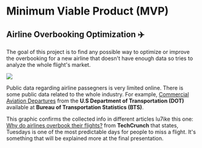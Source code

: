 # Minimum Viable Product (MVP)

## Airline Overbooking Optimization ✈️

The goal of this project is to find any possible way to optimize or improve the overbooking for a new airline that doesn't have enough data so tries to analyze the whole flight's market.


![](https://github.com/dieguque/Project3/blob/b314aa734d48785ce7e633171be4c7a98cb90c7a/charts/People%20Screened%20in%20Airports%202020-2021.png)

Public data regarding airline passegners is very limited online. There is some public data related to the whole industry. For example, [Commercial Aviation Departures](https://data.bts.gov/Aviation/Commercial-Aviation-Departures/bpqk-hyst) from the **U.S Department of Transportation (DOT)** available at **Bureau of Transportation Statistics (BTS)**.

This graphic confirms the collected info in different articles lu7ike this one: [Why do airlines overbook their flights?](https://techcrunch.com/2017/04/11/overbooking/) from **TechCrunch** that states, Tuesdays is one of the most predictable days for people to miss a flight. It's something that will be explained more at the final presentation.
